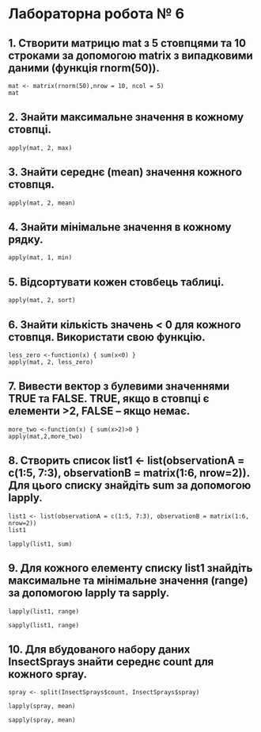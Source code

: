 # Лабораторна робота № 6

## 1. Створити матрицю mat з 5 стовпцями та 10 строками за допомогою matrix з випадковими даними (функція rnorm(50)).

```{R}
mat <- matrix(rnorm(50),nrow = 10, ncol = 5)    
mat
```

## 2. Знайти максимальне значення в кожному стовпці.

```{R}
apply(mat, 2, max)
```

## 3. Знайти середнє (mean) значення кожного стовпця.

```{R}
apply(mat, 2, mean)
```
## 4. Знайти мінімальне значення в кожному рядку.

```{R}
apply(mat, 1, min)
```

## 5. Відсортувати кожен стовбець таблиці.

```{R}
apply(mat, 2, sort) 
```

## 6. Знайти кількість значень < 0 для кожного стовпця. Використати свою функцію.

```{R}
less_zero <-function(x) { sum(x<0) }
apply(mat, 2, less_zero)

```

## 7. Вивести вектор з булевими значеннями TRUE та FALSE. TRUE, якщо в стовпці є елементи >2, FALSE – якщо немає.

```{R}
more_two <-function(x) { sum(x>2)>0 }
apply(mat,2,more_two)
```

## 8. Створить список list1 <- list(observationA = c(1:5, 7:3), observationB = matrix(1:6, nrow=2)). Для цього списку знайдіть sum за допомогою lapply.

```{R}
list1 <- list(observationA = c(1:5, 7:3), observationB = matrix(1:6, nrow=2))
list1

lapply(list1, sum)
```
## 9. Для кожного елементу списку list1 знайдіть максимальне та мінімальне значення (range) за допомогою lapply та sapply.

```{R}
lapply(list1, range)

sapply(list1, range)
```

## 10. Для вбудованого набору даних InsectSprays знайти середнє count для кожного spray.

```{R}
spray <- split(InsectSprays$count, InsectSprays$spray)

lapply(spray, mean)

sapply(spray, mean)
```




